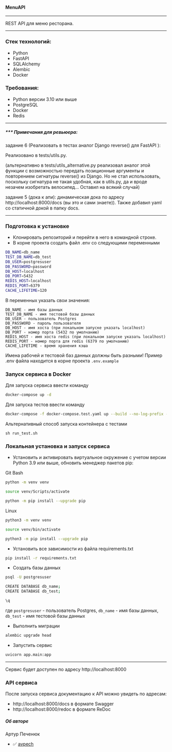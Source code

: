 ####  MenuAPI
---
REST API для меню ресторана.

---
### Стек технологий:
- Python
- FastAPI
- SQLAlchemy
- Alembic
- Docker

### Требования:
- Python версии 3.10 или выше
- PostgreSQL
- Docker
- Redis

---
##### *** ***Примечания для ревьюера***:
задание 6 (Реализовать в тестах аналог Django reverse() для FastAPI ):

Реализовано в tests/utils.py.

(альтернативно в tests/utils_alternative.py реализовал аналог этой функции с возможностью передать позиционные аргументы и повторением сигнатуры reverse() из Django. Но не стал использовать, поскольку сигнатура не такая удобная, как в utils.py, да и вроде незачем изобретать велосипед... Оставил на всякий случай)

задание 5 (дока к апи):
динамическая дока по адресу http://localhost:8000/docs (вы это и сами знаете)). Также добавил yaml со статичной докой в папку docs.

---
### Подготовка к установке

- Клонировать репозиторий и перейти в него в командной строке.
- В корне проекта создать файл .env со следующими переменными

```bash
DB_NAME=db_name
TEST_DB_NAME=db_test
DB_USER=postgresuser
DB_PASSWORD=password
DB_HOST=localhost
DB_PORT=5432
REDIS_HOST=localhost
REDIS_PORT=6379
CACHE_LIFETIME=120
```
В переменных указать свои значения:
```
DB_NAME - имя базы данных
TEST_DB_NAME - имя тестовой базы данных
DB_USER - пользователь Postgres
DB_PASSWORD - пароль пользователя
DB_HOST - имя хоста (при локальном запуске указать localhost)
DB_PORT - номер порта (5432 по умолчанию)
REDIS_HOST - имя хоста redis (при локальном запуске указать localhost)
REDIS_PORT - номер порта для redis (6379 по умолчанию)
CACHE_LIFETIME - время хранения кэша
```
Имена рабочей и тестовой баз данных должны быть разными!
Пример .env файла находится в корне проекта `.env.example`

### Запуск сервиса в Docker
Для запуска сервиса ввести команду
```bash
docker-compose up -d
```
Для запуска тестов ввести команду
```bash
docker-compose -f docker-compose.test.yaml up --build --no-log-prefix --abort-on-container-exit
```
Альтернативный способ запуска контейнера с тестами
```
sh run_test.sh
```

### Локальная установка и запуск сервиса
- Установить и активировать виртуальное окружение c учетом версии Python 3.9 или выше, обновить менеджер пакетов pip:

Git Bash
```bash
python -m venv venv
```
```bash
source venv/Scripts/activate
```
```bash
python -m pip install --upgrade pip
```
Linux
```bash
python3 -m venv venv
```
```bash
source venv/bin/activate
```
```bash
python3 -m pip install --upgrade pip
```

- Установить все зависимости из файла requirements.txt

```bash
pip install -r requirements.txt
```

- Создать базы данных
```bash
psql -U postgresuser
```
```bash
CREATE DATABASE db_name;
CREATE DATABASE db_test;
```
```bash
\q
```
где `postgresuser` - пользователь Postgres, `db_name` - имя базы данных, `db_test` - имя тестовой базы данных

- Выполнить миграции

```bash
alembic upgrade head
```

- Запустить сервис

```bash
uvicorn app.main:app
```

---
Сервис будет доступен по адресу http://localhost:8000
### API сервиса
После запуска сервиса документацию к API можно увидеть по адресам:
- http://localhost:8000/docs в формате Swagger
- http://localhost:8000/redoc в формате ReDoc


##### Об авторе
Артур Печенюк
- :white_check_mark: [avpech](https://github.com/avpech)
